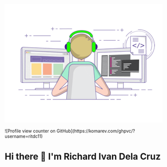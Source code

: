 <p align="center">
  <img src="./download.gif">
</p>
![Profile view counter on GitHub](https://komarev.com/ghpvc/?username=ritdc11)
<h1>Hi there 👋 I'm Richard Ivan Dela Cruz</h1>
